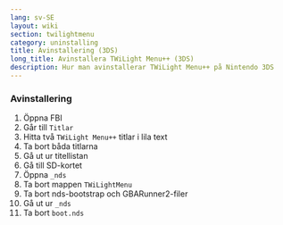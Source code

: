 ```yaml
---
lang: sv-SE
layout: wiki
section: twilightmenu
category: uninstalling
title: Avinstallering (3DS)
long_title: Avinstallera TWiLight Menu++ (3DS)
description: Hur man avinstallerar TWiLight Menu++ på Nintendo 3DS
---
```


### Avinstallering
1. Öppna FBI
1. Går till `Titlar`
1. Hitta två `TWiLight Menu++` titlar i lila text
1. Ta bort båda titlarna
1. Gå ut ur titellistan
1. Gå till SD-kortet
1. Öppna `_nds`
1. Ta bort mappen `TWiLightMenu`
1. Ta bort nds-bootstrap och GBARunner2-filer
1. Gå ut ur `_nds`
1. Ta bort `boot.nds`
